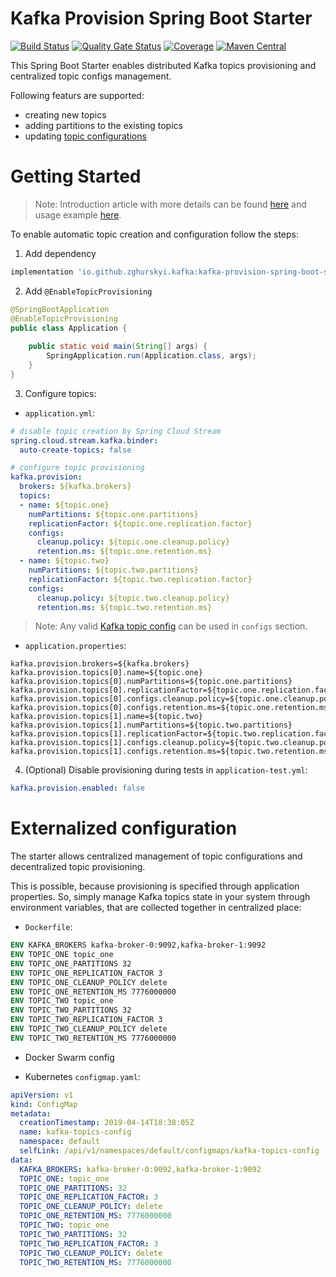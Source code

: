 # Kafka Provision Spring Boot Starter

[![Build Status](https://travis-ci.org/zghurskyi/kafka-provision-spring-boot-starter.svg?branch=master)](https://travis-ci.org/zghurskyi/kafka-provision-spring-boot-starter)
[![Quality Gate Status](https://sonarcloud.io/api/project_badges/measure?project=zghurskyi_kafka-provisioner-spring-boot-starter&metric=alert_status)](https://sonarcloud.io/dashboard?id=zghurskyi_kafka-provisioner-spring-boot-starter)
[![Coverage](https://sonarcloud.io/api/project_badges/measure?project=zghurskyi_kafka-provisioner-spring-boot-starter&metric=coverage)](https://sonarcloud.io/dashboard?id=zghurskyi_kafka-provisioner-spring-boot-starter)
[![Maven Central](https://maven-badges.herokuapp.com/maven-central/io.github.zghurskyi.kafka/kafka-provision-spring-boot-starter/badge.svg)](https://maven-badges.herokuapp.com/maven-central/io.github.zghurskyi.kafka/kafka-provision-spring-boot-starter)

This Spring Boot Starter enables distributed Kafka topics provisioning and centralized topic configs management.

Following featurs are supported:
- creating new topics
- adding partitions to the existing topics
- updating [topic configurations](https://kafka.apache.org/documentation/#topicconfigs)

# Getting Started

> Note: Introduction article with more details can be found [here](https://www.oxymorus.com/kafka,/spring/boot/starter,/topic/provisioning/kafka-provision-spring-boot-starter/) and usage example [here](https://github.com/zghurskyi/kafka-provision-examples).

To enable automatic topic creation and configuration follow the steps:

1. Add dependency

```groovy
implementation 'io.github.zghurskyi.kafka:kafka-provision-spring-boot-starter:0.0.1'
```

2. Add `@EnableTopicProvisioning`

```java
@SpringBootApplication
@EnableTopicProvisioning
public class Application {
 
    public static void main(String[] args) {
        SpringApplication.run(Application.class, args);
    }
}
```

3. Configure topics:

- `application.yml`:

```yaml
# disable topic creation by Spring Cloud Stream
spring.cloud.stream.kafka.binder:
  auto-create-topics: false

# configure topic provisioning
kafka.provision:
  brokers: ${kafka.brokers}
  topics:
  - name: ${topic.one}
    numPartitions: ${topic.one.partitions}
    replicationFactor: ${topic.one.replication.factor}
    configs:
      cleanup.policy: ${topic.one.cleanup.policy}
      retention.ms: ${topic.one.retention.ms}
  - name: ${topic.two}
    numPartitions: ${topic.two.partitions}
    replicationFactor: ${topic.two.replication.factor}
    configs:
      cleanup.policy: ${topic.two.cleanup.policy}
      retention.ms: ${topic.two.retention.ms}
```
> Note: Any valid [Kafka topic config](https://kafka.apache.org/documentation/#topicconfigs) can be used in `configs` section.

- `application.properties`:

```properties
kafka.provision.brokers=${kafka.brokers}
kafka.provision.topics[0].name=${topic.one}
kafka.provision.topics[0].numPartitions=${topic.one.partitions}
kafka.provision.topics[0].replicationFactor=${topic.one.replication.factor}
kafka.provision.topics[0].configs.cleanup.policy=${topic.one.cleanup.policy}
kafka.provision.topics[0].configs.retention.ms=${topic.one.retention.ms}
kafka.provision.topics[1].name=${topic.two}
kafka.provision.topics[1].numPartitions=${topic.two.partitions}
kafka.provision.topics[1].replicationFactor=${topic.two.replication.factor}
kafka.provision.topics[1].configs.cleanup.policy=${topic.two.cleanup.policy}
kafka.provision.topics[1].configs.retention.ms=${topic.two.retention.ms}
```

4. (Optional) Disable provisioning during tests in `application-test.yml`:

```yaml
kafka.provision.enabled: false
```

# Externalized configuration

The starter allows centralized management of topic configurations and decentralized topic provisioning. 

This is possible, because provisioning is specified through application properties. So, simply manage Kafka topics state in your system through environment variables, that are collected together in centralized place:

- `Dockerfile`:

```dockerfile
ENV KAFKA_BROKERS kafka-broker-0:9092,kafka-broker-1:9092
ENV TOPIC_ONE topic_one
ENV TOPIC_ONE_PARTITIONS 32
ENV TOPIC_ONE_REPLICATION_FACTOR 3
ENV TOPIC_ONE_CLEANUP_POLICY delete
ENV TOPIC_ONE_RETENTION_MS 7776000000
ENV TOPIC_TWO topic_one
ENV TOPIC_TWO_PARTITIONS 32
ENV TOPIC_TWO_REPLICATION_FACTOR 3
ENV TOPIC_TWO_CLEANUP_POLICY delete
ENV TOPIC_TWO_RETENTION_MS 7776000000
```
- Docker Swarm config

- Kubernetes `configmap.yaml`:
```yaml
apiVersion: v1
kind: ConfigMap
metadata:
  creationTimestamp: 2019-04-14T18:38:05Z
  name: kafka-topics-config
  namespace: default
  selfLink: /api/v1/namespaces/default/configmaps/kafka-topics-config
data:
  KAFKA_BROKERS: kafka-broker-0:9092,kafka-broker-1:9092
  TOPIC_ONE: topic_one
  TOPIC_ONE_PARTITIONS: 32
  TOPIC_ONE_REPLICATION_FACTOR: 3
  TOPIC_ONE_CLEANUP_POLICY: delete
  TOPIC_ONE_RETENTION_MS: 7776000000
  TOPIC_TWO: topic_one
  TOPIC_TWO_PARTITIONS: 32
  TOPIC_TWO_REPLICATION_FACTOR: 3
  TOPIC_TWO_CLEANUP_POLICY: delete
  TOPIC_TWO_RETENTION_MS: 7776000000
```
